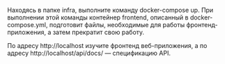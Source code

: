 Находясь в папке infra, выполните команду docker-compose up. 
При выполнении этой команды контейнер frontend, 
описанный в docker-compose.yml, подготовит файлы, 
необходимые для работы фронтенд-приложения, а затем прекратит свою работу.

По адресу http://localhost изучите фронтенд веб-приложения, 
а по адресу http://localhost/api/docs/ — спецификацию API.

